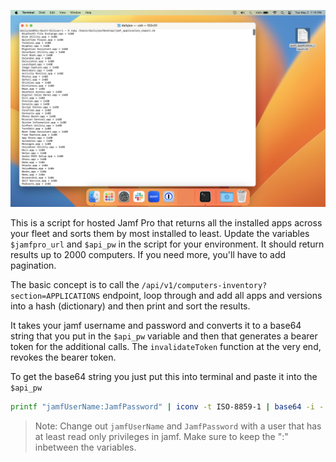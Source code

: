 

![001](001.png)

This is a script for hosted Jamf Pro that returns all the installed apps across your fleet and sorts them by most installed to least.  Update the variables `$jamfpro_url` and `$api_pw` in the script for your environment. It should return results up to 2000 computers. If you need more, you'll have to add pagination.

The basic concept is to call the `/api/v1/computers-inventory?section=APPLICATIONS` endpoint, loop through and add all apps and versions into a hash (dictionary) and then print and sort the results.

It takes your jamf username and password and converts it to a base64 string that you put in the `$api_pw` variable and then that generates a bearer token for the additional calls. The `invalidateToken` function at the very end, revokes the bearer token.

To get the base64 string you just put this into terminal and paste it into the `$api_pw`

```bash
printf "jamfUserName:JamfPassword" | iconv -t ISO-8859-1 | base64 -i -
```

> Note: Change out `jamfUserName` and `JamfPassword` with a user that has at least read only privileges in jamf. Make sure to keep the ":" inbetween the variables.

